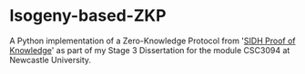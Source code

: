 # Isogeny-based-ZKP
A Python implementation of a Zero-Knowledge Protocol from '[SIDH Proof of Knowledge](https://link.springer.com/chapter/10.1007/978-3-031-22966-4_11)' as part of my Stage 3 Dissertation for the module CSC3094 at Newcastle University.
